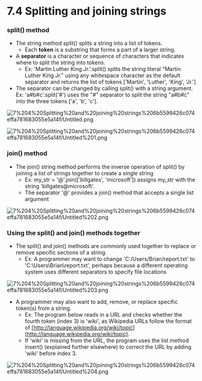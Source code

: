 # 7.4 Splitting and joining strings

### split() method

- The string method split() splits a string into a list of tokens.
    - Each **token** is a substring that forms a part of a larger string.
- A **separator** is a character or sequence of characters that indicates where to split the string into tokens.
    - Ex: 'Martin Luther King Jr.'.split() splits the string literal "Martin Luther King Jr." using any whitespace character as the default separator and returns the list of tokens ['Martin', 'Luther', 'King', 'Jr.']
- The separator can be changed by calling split() with a string argument. Ex: 'a#b#c'.split('#') uses the "#" separator to split the string "a#b#c" into the three tokens ['a', 'b', 'c'].

![7%204%20Splitting%20and%20joining%20strings%206b5599426c074effa781683055e5a14f/Untitled.png](7%204%20Splitting%20and%20joining%20strings%206b5599426c074effa781683055e5a14f/Untitled.png)

![7%204%20Splitting%20and%20joining%20strings%206b5599426c074effa781683055e5a14f/Untitled%201.png](7%204%20Splitting%20and%20joining%20strings%206b5599426c074effa781683055e5a14f/Untitled%201.png)

### join() method

- The join() string method performs the inverse operation of split() by joining a list of strings together to create a single string
    - Ex: my_str = '@'.join(['billgates', 'microsoft']) assigns my_str with the string 'billgates@microsoft'.
    - The separator '@' provides a join() method that accepts a single list argument

![7%204%20Splitting%20and%20joining%20strings%206b5599426c074effa781683055e5a14f/Untitled%202.png](7%204%20Splitting%20and%20joining%20strings%206b5599426c074effa781683055e5a14f/Untitled%202.png)

### Using the split() and join() methods together

- The split() and join() methods are commonly used together to replace or remove specific sections of a string.
    - Ex: A programmer may want to change 'C:/Users/Brian/report.txt' to 'C:\\Users\\Brian\\report.txt', perhaps because a different operating system uses different separators to specify file locations

![7%204%20Splitting%20and%20joining%20strings%206b5599426c074effa781683055e5a14f/Untitled%203.png](7%204%20Splitting%20and%20joining%20strings%206b5599426c074effa781683055e5a14f/Untitled%203.png)

- A programmer may also want to add, remove, or replace specific token(s) from a string.
    - Ex: The program below reads in a URL and checks whether the fourth token (index 3) is 'wiki', as Wikipedia URLs follow the format of [http://language.wikipedia.org/wiki/topic](http://language.wikipedia.org/wiki/topic).
    - If 'wiki' is missing from the URL, the program uses the list method insert() (explained further elsewhere) to correct the URL by adding 'wiki' before index 3.

![7%204%20Splitting%20and%20joining%20strings%206b5599426c074effa781683055e5a14f/Untitled%204.png](7%204%20Splitting%20and%20joining%20strings%206b5599426c074effa781683055e5a14f/Untitled%204.png)